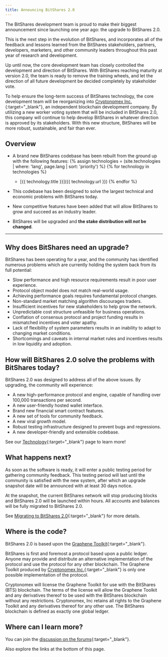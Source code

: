 ```yaml
---
title: Announcing BitShares 2.0
---
```


The BitShares development team is proud to make their biggest announcement since launching one year ago: the upgrade to
BitShares 2.0.

This is the next step in the evolution of BitShares, and incorporates all of the feedback and lessons learned from the
BitShares stakeholders, partners, developers, marketers, and other community leaders throughout this past year of
research and development.

<!--more-->

Up until now, the core development team has closely controlled the development and direction of BitShares. With
BitShares reaching maturity at version 2.0, the team is ready to remove the training wheels, and let the direction of
all future development be decided completely by stakeholder vote.

To help ensure the long-term success of BitShares technology, the core development team will be reorganizing into
[Cryptonomex Inc.](https://cryptonomex.com/){:target="_blank"}, an independent blockchain development company. By utilizing a new
worker voting system that will be included in BitShares 2.0, this company will continue to help develop BitShares in
whatever direction is approved by its stakeholders. With this new structure, BitShares will be more robust, sustainable,
and fair than ever.

## Overview
- A brand new BitShares codebase has been rebuilt from the ground up with the following features:
{% assign technologies = (site.technologies | where: 'lang', page.lang | sort: 'priority') %}
{% for technology in technologies  %}
  - [{{ technology.title }}]({{ technology.url }})
{% endfor %}

- This codebase has been designed to solve the largest technical and economic problems with BitShares today.
- New competitive features have been added that will allow BitShares to grow and succeed as an industry leader.
- BitShares will be upgraded and **the stake distribution will *not* be changed**.

--------

## Why does BitShares need an upgrade?

BitShares has been operating for a year, and the community has identified numerous problems which are currently holding
the system back from its full potential:

- Slow performance and high resource requirements result in poor user experience.
- Protocol object model does not match real-world usage.
- Achieving performance goals requires fundamental protocol changes.
- Non-standard market matching algorithm discourages traders.
- Insufficient incentives for new stakeholders to help grow the network.
- Unpredictable cost structure unfeasible for business operations.
- Conflation of consensus protocol and project funding results in mismatched incentives and voter apathy.
- Lack of flexibility of system parameters results in an inability to adapt to changing market conditions.
- Shortcomings and caveats in internal market rules and incentives results in low liquidity and adoption.

## How will BitShares 2.0 solve the problems with BitShares today?

BitShares 2.0 was designed to address all of the above issues. By upgrading, the community will experience:

- A new high-performance protocol and engine, capable of handling over 100,000 transactions per second.
- A new user-friendly hosted wallet interface.
- Brand new financial smart contract features.
- A new set of tools for community feedback.
- A new viral growth model.
- Robust testing infrastructure designed to prevent bugs and regressions.
- A new developer-friendly and extensible codebase.

See our [Technology](/technology){:target="_blank"} page to learn more!

## What happens next?

As soon as the software is ready, it will enter a public testing period for gathering community feedback. This testing
period will last until the community is satisfied with the new system, after which an upgrade snapshot date will be
announced with at least 30 days notice.

At the snapshot, the current BitShares network will stop producing blocks and BitShares 2.0 will be launched within
hours. All accounts and balances will be fully migrated to BitShares 2.0.

See [Migrating to BitShares 2.0](/blog/2015/06/08/migrating-to-bitshares-2.0/){:target="_blank"} for more details.

## Where is the code?

BitShares 2.0 is based upon the [Graphene Toolkit](https://github.com/cryptonomex/graphene){:target="_blank"}.

BitShares is first and foremost a protocol based upon a public ledger.  Anyone may provide and distribute an alternative
implementation of the protocol and use the protocol for any other blockchain.  The Graphene Toolkit produced by
[Cryptonomex Inc.](https://cryptonomex.com/){:target="_blank"} is only one possible implementation of the protocol.

Cryptonomex will license the Graphene Toolkit for use with the BitShares (BTS) blockchain.  The terms of
the license will allow the Graphene Toolkit and any derivatives thereof to be used with the BitShares blockchain without any
restrictions.  Cryptonomex, Inc retains all rights to the Graphene Toolkit and any derivatives thereof for any other
use.  The BitShares blockchain is defined as exactly one global ledger.

## Where can I learn more?

You can join the [discussion on the forums](https://bitsharestalk.org/index.php/board,91.0.html){:target="_blank"}.

Also explore the links at the bottom of this page.
